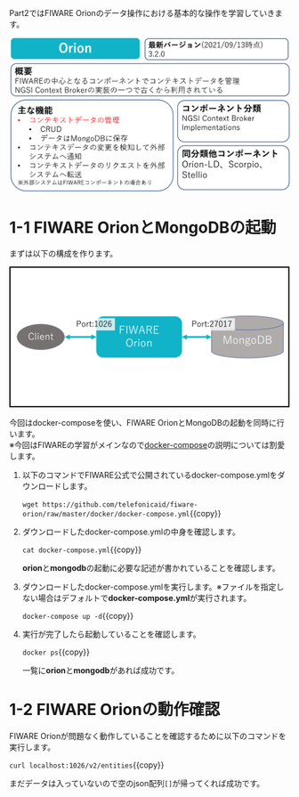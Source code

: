 Part2ではFIWARE Orionのデータ操作における基本的な操作を学習していきます。

![Orion概要](./assets/1-2.png)

# 1-1 FIWARE OrionとMongoDBの起動

まずは以下の構成を作ります。

![全体構成図](./assets/1-1.png)


今回はdocker-composeを使い、FIWARE OrionとMongoDBの起動を同時に行います。  
※今回はFIWAREの学習がメインなので[docker-compose](https://docs.docker.jp/compose/toc.html)の説明については割愛します。

1. 以下のコマンドでFIWARE公式で公開されているdocker-compose.ymlをダウンロードします。

   `wget https://github.com/telefonicaid/fiware-orion/raw/master/docker/docker-compose.yml`{{copy}}

2. ダウンロードしたdocker-compose.ymlの中身を確認します。

   `cat docker-compose.yml`{{copy}}

   **orion**と**mongodb**の起動に必要な記述が書かれていることを確認します。

3. ダウンロードしたdocker-compose.ymlを実行します。※ファイルを指定しない場合はデフォルトで**docker-compose.yml**が実行されます。

   `docker-compose up -d`{{copy}}

4. 実行が完了したら起動していることを確認します。

   `docker ps`{{copy}}

   一覧に**orion**と**mongodb**があれば成功です。

# 1-2 FIWARE Orionの動作確認

FIWARE Orionが問題なく動作していることを確認するために以下のコマンドを実行します。

`curl localhost:1026/v2/entities`{{copy}}

まだデータは入っていないので空のjson配列`[]`が帰ってくれば成功です。
